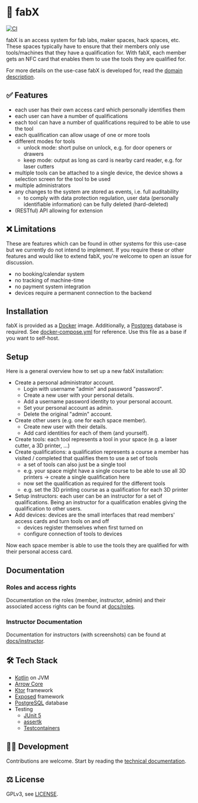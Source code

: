 # 🔐 fabX

[![CI](https://github.com/fabXlabs/fabX/actions/workflows/ci.yml/badge.svg?branch=main)](https://github.com/fabXlabs/fabX/actions/workflows/ci.yml)

fabX is an access system for fab labs, maker spaces, hack spaces, etc. These spaces typically have to ensure that their
members only use tools/machines that they have a qualification for. With fabX, each member gets an NFC card that enables
them to use the tools they are qualified for.

For more details on the use-case fabX is developed for, read the [domain description](docs/domain-description.md).

## ✅ Features

* each user has their own access card which personally identifies them
* each user can have a number of qualifications
* each tool can have a number of qualifications required to be able to use the tool
* each qualification can allow usage of one or more tools
* different modes for tools
    * unlock mode: short pulse on unlock, e.g. for door openers or drawers
    * keep mode: output as long as card is nearby card reader, e.g. for laser cutters
* multiple tools can be attached to a single device, the device shows a selection screen for the tool to be used
* multiple administrators
* any changes to the system are stored as events, i.e. full auditability
  * to comply with data protection regulation, user data (personally identifiable information) can be fully 
    deleted (hard-deleted)
* (RESTful) API allowing for extension

## ❌ Limitations

These are features which can be found in other systems for this use-case but we currently do not intend to implement. If
you require these or other features and would like to extend fabX, you're welcome to open an issue for discussion.

* no booking/calendar system
* no tracking of machine-time
* no payment system integration
* devices require a permanent connection to the backend

## Installation

fabX is provided as a [Docker](https://www.docker.com) image. Additionally, a [Postgres](https://www.postgresql.org)
database is required. See [docker-compose.yml](docker-compose.yml) for reference. Use this file as a base if you 
want to self-host.

## Setup

Here is a general overview how to set up a new fabX installation:

* Create a personal administrator account.
    * Login with username "admin" and password "password".
    * Create a new user with your personal details.
    * Add a username password identity to your personal account.
    * Set your personal account as admin.
    * Delete the original "admin" account.
* Create other users (e.g. one for each space member).
    * Create new user with their details.
    * Add card identities for each of them (and yourself).
* Create tools: each tool represents a tool in your space (e.g. a laser cutter, a 3D printer, ...)
* Create qualifications: a qualification represents a course a member has visited / completed that qualifies them to use
  a set of tools
    * a set of tools can also just be a single tool
    * e.g. your space might have a single course to be able to use all 3D printers -> create a single qualification here
    * now set the qualification as required for the different tools
    * e.g. set the 3D printing course as a qualification for each 3D printer
* Setup instructors: each user can be an instructor for a set of qualifications. Being an instructor for a qualification
  enables giving the qualification to other users.
* Add devices: devices are the small interfaces that read members' access cards and turn tools on and off
    * devices register themselves when first turned on
    * configure connection of tools to devices

Now each space member is able to use the tools they are qualified for with their personal access card.

## Documentation

### Roles and access rights

Documentation on the roles (member, instructor, admin) and their associated access rights can be found at
[docs/roles](docs/roles.md). 

### Instructor Documentation

Documentation for instructors (with screenshots) can be found at [docs/instructor](docs/instructor.md).

## 🛠 Tech Stack

* [Kotlin](https://kotlinlang.org) on JVM
* [Arrow Core](https://arrow-kt.io/docs/core/)
* [Ktor](https://ktor.io) framework
* [Exposed](https://github.com/JetBrains/Exposed) framework
* [PostgreSQL](https://www.postgresql.org) database
* Testing
    * [JUnit 5](https://junit.org/junit5/)
    * [assertk](https://github.com/willowtreeapps/assertk)
    * [Testcontainers](https://www.testcontainers.org)

## 🧑‍💻 Development

Contributions are welcome. Start by reading the [technical documentation](docs).

## ⚖️ License

GPLv3, see [LICENSE](LICENSE).
